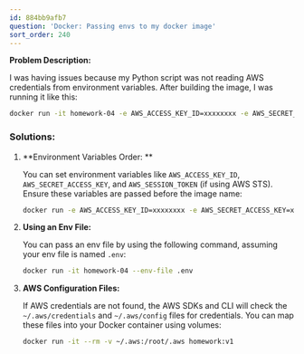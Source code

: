 ```yaml
---
id: 884bb9afb7
question: 'Docker: Passing envs to my docker image'
sort_order: 240
---
```


**Problem Description:** 

I was having issues because my Python script was not reading AWS credentials from environment variables. After building the image, I was running it like this:

```bash
docker run -it homework-04 -e AWS_ACCESS_KEY_ID=xxxxxxxx -e AWS_SECRET_ACCESS_KEY=xxxxxx
```

### Solutions:

1. **Environment Variables Order: **
   
   You can set environment variables like `AWS_ACCESS_KEY_ID`, `AWS_SECRET_ACCESS_KEY`, and `AWS_SESSION_TOKEN` (if using AWS STS). Ensure these variables are passed before the image name:

   ```bash
   docker run -e AWS_ACCESS_KEY_ID=xxxxxxxx -e AWS_SECRET_ACCESS_KEY=xxxxxx -it homework-04
   ```

2. **Using an Env File:**

   You can pass an env file by using the following command, assuming your env file is named `.env`:

   ```bash
   docker run -it homework-04 --env-file .env
   ```

3. **AWS Configuration Files:**

   If AWS credentials are not found, the AWS SDKs and CLI will check the `~/.aws/credentials` and `~/.aws/config` files for credentials. You can map these files into your Docker container using volumes:

   ```bash
   docker run -it --rm -v ~/.aws:/root/.aws homework:v1
   ```